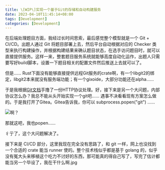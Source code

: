 ```yaml
---
title: \[WIP\]实现一个基于Git的存储和自动构建服务
date: 2023-04-10T11:45:14+08:00
tags: [Development]
categories: [Development]
---
```


在后端处理题目方面，我经过长时间思索，最后感觉整个模型就是一个 Git + CI/CD。出题人通过 Git 将题目部署上去，然后平台自动根据对应的 Checker 类型来执行构建操作，并根据构建结果来确认题目状态，在选手访问题目时，就可以直接提供服务。这样一来，整套题目服务系统就能够高度自动化运作，出题人只需要写好build脚本，设置一下题目相关的配置文件然后推送上去就可以了。

但是…… Rust下面没有能够直接提供远程Git服务的crate啊，有一个libgit2的绑定，libgit2本来就没有服务端功能；有一个gixoide，大部分功能还在alpha……

于是我根据[Git文档](https://git-scm.com/book/zh/v2/Git-%E5%86%85%E9%83%A8%E5%8E%9F%E7%90%86-%E4%BC%A0%E8%BE%93%E5%8D%8F%E8%AE%AE)手撸了一份HTTP协议处理。好，接下来是另一个大问题，内部协议怎么办？我总不能从头开始实现一个git吧…… 遇事不决看看现有方案怎么做的。于是我打开了Gitea。Gitea告诉我，你可以 subprocess.popen("git") ……

![啊？](https://files.catbox.moe/0up7lu.jpg)

那就这吧，我也popen……

彳亍了，这个大问题解决了。

接下来是 CI/CD 部分，这里我现在完全没有思路了，和 git 一样，网上也没找到一个合适的 crate 能当 runner 使的。整个技术栈似乎都是基于 golang 的，似乎没有冤大头来移植这个吃力不讨好的东西，那可能真的得自己写了，写完了估计都能当另一个毕设了，我在干什么啊.jpg
